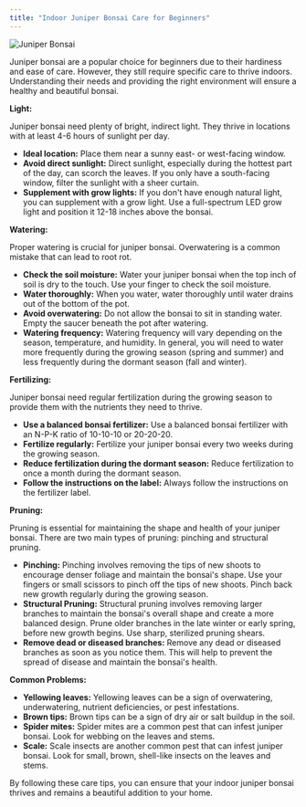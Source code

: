 ```yaml
---
title: "Indoor Juniper Bonsai Care for Beginners"
---
```



![Juniper Bonsai](/images/juniper-bonsai.jpg.png)

Juniper bonsai are a popular choice for beginners due to their hardiness and ease of care. However, they still require specific care to thrive indoors. Understanding their needs and providing the right environment will ensure a healthy and beautiful bonsai.

**Light:**

Juniper bonsai need plenty of bright, indirect light. They thrive in locations with at least 4-6 hours of sunlight per day.

*   **Ideal location:** Place them near a sunny east- or west-facing window.
*   **Avoid direct sunlight:** Direct sunlight, especially during the hottest part of the day, can scorch the leaves. If you only have a south-facing window, filter the sunlight with a sheer curtain.
*   **Supplement with grow lights:** If you don't have enough natural light, you can supplement with a grow light. Use a full-spectrum LED grow light and position it 12-18 inches above the bonsai.

**Watering:**

Proper watering is crucial for juniper bonsai. Overwatering is a common mistake that can lead to root rot.

*   **Check the soil moisture:** Water your juniper bonsai when the top inch of soil is dry to the touch. Use your finger to check the soil moisture.
*   **Water thoroughly:** When you water, water thoroughly until water drains out of the bottom of the pot.
*   **Avoid overwatering:** Do not allow the bonsai to sit in standing water. Empty the saucer beneath the pot after watering.
*   **Watering frequency:** Watering frequency will vary depending on the season, temperature, and humidity. In general, you will need to water more frequently during the growing season (spring and summer) and less frequently during the dormant season (fall and winter).

**Fertilizing:**

Juniper bonsai need regular fertilization during the growing season to provide them with the nutrients they need to thrive.

*   **Use a balanced bonsai fertilizer:** Use a balanced bonsai fertilizer with an N-P-K ratio of 10-10-10 or 20-20-20.
*   **Fertilize regularly:** Fertilize your juniper bonsai every two weeks during the growing season.
*   **Reduce fertilization during the dormant season:** Reduce fertilization to once a month during the dormant season.
*   **Follow the instructions on the label:** Always follow the instructions on the fertilizer label.

**Pruning:**

Pruning is essential for maintaining the shape and health of your juniper bonsai. There are two main types of pruning: pinching and structural pruning.

*   **Pinching:** Pinching involves removing the tips of new shoots to encourage denser foliage and maintain the bonsai's shape. Use your fingers or small scissors to pinch off the tips of new shoots. Pinch back new growth regularly during the growing season.
*   **Structural Pruning:** Structural pruning involves removing larger branches to maintain the bonsai's overall shape and create a more balanced design. Prune older branches in the late winter or early spring, before new growth begins. Use sharp, sterilized pruning shears.
*   **Remove dead or diseased branches:** Remove any dead or diseased branches as soon as you notice them. This will help to prevent the spread of disease and maintain the bonsai's health.

**Common Problems:**

*   **Yellowing leaves:** Yellowing leaves can be a sign of overwatering, underwatering, nutrient deficiencies, or pest infestations.
*   **Brown tips:** Brown tips can be a sign of dry air or salt buildup in the soil.
*   **Spider mites:** Spider mites are a common pest that can infest juniper bonsai. Look for webbing on the leaves and stems.
*   **Scale:** Scale insects are another common pest that can infest juniper bonsai. Look for small, brown, shell-like insects on the leaves and stems.

By following these care tips, you can ensure that your indoor juniper bonsai thrives and remains a beautiful addition to your home.